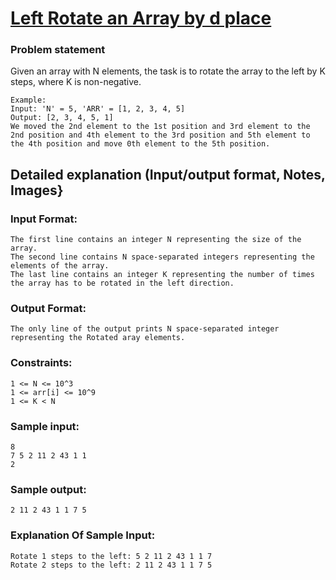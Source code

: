 
# [Left Rotate an Array by d place](https://bit.ly/413kJGl)

### Problem statement
Given an array with N elements, the task is to rotate the array to the left by K steps, where K is non-negative.

```
Example:
Input: 'N' = 5, 'ARR' = [1, 2, 3, 4, 5]
Output: [2, 3, 4, 5, 1]
We moved the 2nd element to the 1st position and 3rd element to the 2nd position and 4th element to the 3rd position and 5th element to the 4th position and move 0th element to the 5th position.
```

## Detailed explanation (Input/output format, Notes, Images}
### Input Format:
```
The first line contains an integer N representing the size of the array.
The second line contains N space-separated integers representing the elements of the array.
The last line contains an integer K representing the number of times the array has to be rotated in the left direction.
```
### Output Format:
```
The only line of the output prints N space-separated integer representing the Rotated aray elements.
```
### Constraints:
```
1 <= N <= 10^3
1 <= arr[i] <= 10^9
1 <= K < N
```

### Sample input:
```
8
7 5 2 11 2 43 1 1
2
```
### Sample output:
```
2 11 2 43 1 1 7 5
```

### Explanation Of Sample Input:
```
Rotate 1 steps to the left: 5 2 11 2 43 1 1 7
Rotate 2 steps to the left: 2 11 2 43 1 1 7 5
```